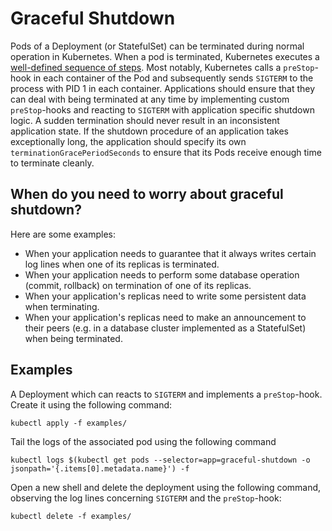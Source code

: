 # Graceful Shutdown

Pods of a Deployment (or StatefulSet) can be terminated during normal operation in Kubernetes. When a pod is terminated, Kubernetes executes a [well-defined sequence of steps](https://kubernetes.io/docs/concepts/workloads/pods/pod-lifecycle/#pod-termination). Most notably, Kubernetes calls a `preStop`-hook in each container of the Pod and subsequently sends `SIGTERM` to the process with PID 1 in each container. Applications should ensure that they can deal with being terminated at any time by implementing custom `preStop`-hooks and reacting to `SIGTERM` with application specific shutdown logic. A sudden termination should never result in an inconsistent application state. If the shutdown procedure of an application takes exceptionally long, the application should specify its own `terminationGracePeriodSeconds` to ensure that its Pods receive enough time to terminate cleanly.

## When do you need to worry about graceful shutdown?

Here are some examples:

- When your application needs to guarantee that it always writes certain log lines when one of its replicas is terminated.
- When your application needs to perform some database operation (commit, rollback) on termination of one of its replicas.
- When your application's replicas need to write some persistent data when terminating.
- When your application's replicas need to make an announcement to their peers (e.g. in a database cluster implemented as a StatefulSet) when being terminated.

## Examples

A Deployment which can reacts to `SIGTERM` and implements a `preStop`-hook. Create it using the following command:

```shell
kubectl apply -f examples/
```

Tail the logs of the associated pod using the following command

```shell
kubectl logs $(kubectl get pods --selector=app=graceful-shutdown -o jsonpath='{.items[0].metadata.name}') -f
```

Open a new shell and delete the deployment using the following command, observing the log lines concerning `SIGTERM` and the `preStop`-hook:

```shell
kubectl delete -f examples/
```
